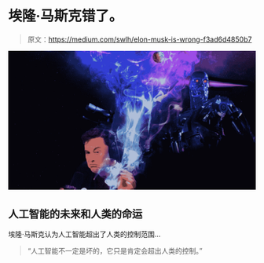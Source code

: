 # 埃隆·马斯克错了。

> 原文：<https://medium.com/swlh/elon-musk-is-wrong-f3ad6d4850b7>

![](img/77d2dbd38a9a3447cb22ae237f679c1d.png)

## 人工智能的未来和人类的命运

埃隆·马斯克认为人工智能超出了人类的控制范围…

> “人工智能不一定是坏的，它只是肯定会超出人类的控制。”